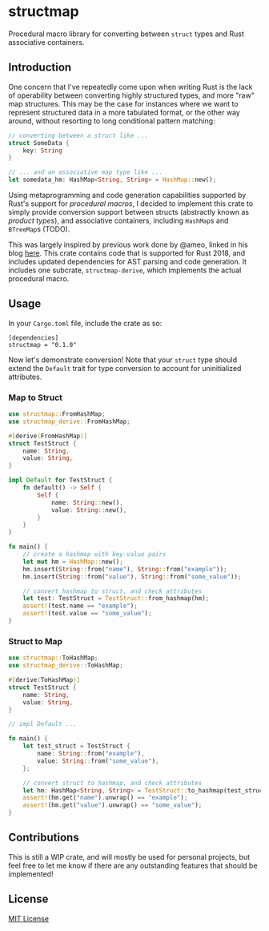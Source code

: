 # structmap

Procedural macro library for converting between `struct` types and Rust associative containers.

## Introduction

One concern that I've repeatedly come upon when writing Rust is the lack of operability between converting highly structured types, and more "raw" map structures.
This may be the case for instances where we want to represent structured data in a more tabulated format, or the other way around, without resorting to long conditional pattern matching:

```rust
// converting between a struct like ...
struct SomeData {
    key: String
}

// ... and an associative map type like ...
let somedata_hm: HashMap<String, String> = HashMap::new();
```

Using metaprogramming and code generation capabilities  supported by Rust's support for _procedural macros_, I decided to implement this crate to simply provide conversion support between structs (abstractly known as _product types_), and associative containers, including `HashMap`s and `BTreeMap`s (TODO).

This was largely inspired by previous work done by @ameo, linked in his blog [here](https://cprimozic.net/blog/writing-a-hashmap-to-struct-procedural-macro-in-rust/).
This crate contains code that is supported for Rust 2018, and includes updated dependencies for AST parsing and code generation. It includes one subcrate, `structmap-derive`, which implements the actual procedural macro.

## Usage

In your `Cargo.toml` file, include the crate as so:

```
[dependencies]
structmap = "0.1.0"
```

Now let's demonstrate conversion! Note that your `struct` type should extend the `Default` trait for type conversion to account for uninitialized attributes.

### Map to Struct

```rust
use structmap::FromHashMap;
use structmap_derive::FromHashMap;

#[derive(FromHashMap)]
struct TestStruct {
    name: String,
    value: String,
}

impl Default for TestStruct {
    fn default() -> Self {
        Self {
            name: String::new(),
            value: String::new(),
        }
    }
}

fn main() {
	// create a hashmap with key-value pairs
    let mut hm = HashMap::new();
    hm.insert(String::from("name"), String::from("example"));
    hm.insert(String::from("value"), String::from("some_value"));

    // convert hashmap to struct, and check attributes
    let test: TestStruct = TestStruct::from_hashmap(hm);
    assert!(test.name == "example");
    assert!(test.value == "some_value");
}
```

### Struct to Map

```rust
use structmap::ToHashMap;
use structmap_derive::ToHashMap;

#[derive(ToHashMap)]
struct TestStruct {
    name: String,
    value: String,
}

// impl Default ...

fn main() {
    let test_struct = TestStruct {
        name: String::from("example"),
        value: String::from("some_value"),
    };

    // convert struct to hashmap, and check attributes
    let hm: HashMap<String, String> = TestStruct::to_hashmap(test_struct);
    assert!(hm.get("name").unwrap() == "example");
    assert!(hm.get("value").unwrap() == "some_value");
}
```

## Contributions

This is still a WIP crate, and will mostly be used for personal projects, but feel free to let me
know if there are any outstanding features that should be implemented!

## License

[MIT License](https://codemuch.tech/license.txt)
